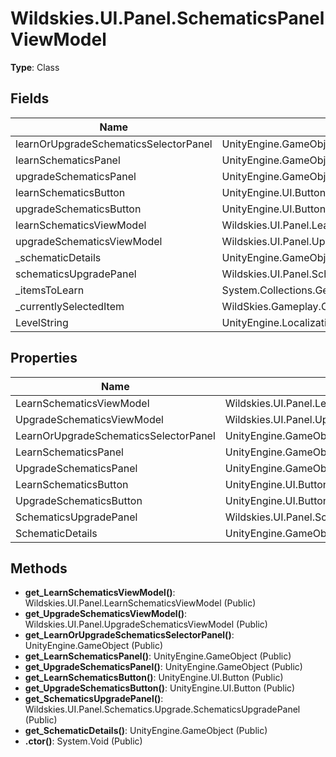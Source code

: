 ﻿# Wildskies.UI.Panel.SchematicsPanelViewModel

**Type**: Class

## Fields

| Name | Type | Access |
|------|------|--------|
| learnOrUpgradeSchematicsSelectorPanel | UnityEngine.GameObject | Private |
| learnSchematicsPanel | UnityEngine.GameObject | Private |
| upgradeSchematicsPanel | UnityEngine.GameObject | Private |
| learnSchematicsButton | UnityEngine.UI.Button | Private |
| upgradeSchematicsButton | UnityEngine.UI.Button | Private |
| learnSchematicsViewModel | Wildskies.UI.Panel.LearnSchematicsViewModel | Private |
| upgradeSchematicsViewModel | Wildskies.UI.Panel.UpgradeSchematicsViewModel | Private |
| _schematicDetails | UnityEngine.GameObject | Private |
| schematicsUpgradePanel | Wildskies.UI.Panel.Schematics.Upgrade.SchematicsUpgradePanel | Private |
| _itemsToLearn | System.Collections.Generic.List`1<WildSkies.Gameplay.Crafting.CraftableItemBlueprint> | Private |
| _currentlySelectedItem | WildSkies.Gameplay.Crafting.CraftableItemBlueprint | Private |
| LevelString | UnityEngine.Localization.LocalizedString | Public |

## Properties

| Name | Type | Access |
|------|------|--------|
| LearnSchematicsViewModel | Wildskies.UI.Panel.LearnSchematicsViewModel | Public |
| UpgradeSchematicsViewModel | Wildskies.UI.Panel.UpgradeSchematicsViewModel | Public |
| LearnOrUpgradeSchematicsSelectorPanel | UnityEngine.GameObject | Public |
| LearnSchematicsPanel | UnityEngine.GameObject | Public |
| UpgradeSchematicsPanel | UnityEngine.GameObject | Public |
| LearnSchematicsButton | UnityEngine.UI.Button | Public |
| UpgradeSchematicsButton | UnityEngine.UI.Button | Public |
| SchematicsUpgradePanel | Wildskies.UI.Panel.Schematics.Upgrade.SchematicsUpgradePanel | Public |
| SchematicDetails | UnityEngine.GameObject | Public |

## Methods

- **get_LearnSchematicsViewModel()**: Wildskies.UI.Panel.LearnSchematicsViewModel (Public)
- **get_UpgradeSchematicsViewModel()**: Wildskies.UI.Panel.UpgradeSchematicsViewModel (Public)
- **get_LearnOrUpgradeSchematicsSelectorPanel()**: UnityEngine.GameObject (Public)
- **get_LearnSchematicsPanel()**: UnityEngine.GameObject (Public)
- **get_UpgradeSchematicsPanel()**: UnityEngine.GameObject (Public)
- **get_LearnSchematicsButton()**: UnityEngine.UI.Button (Public)
- **get_UpgradeSchematicsButton()**: UnityEngine.UI.Button (Public)
- **get_SchematicsUpgradePanel()**: Wildskies.UI.Panel.Schematics.Upgrade.SchematicsUpgradePanel (Public)
- **get_SchematicDetails()**: UnityEngine.GameObject (Public)
- **.ctor()**: System.Void (Public)

